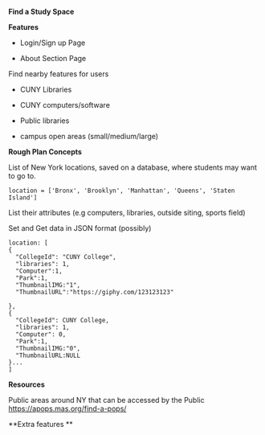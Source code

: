 **Find a Study Space**


**Features**

- Login/Sign up Page

- About Section Page

Find nearby features for users

- CUNY Libraries

- CUNY computers/software

- Public libraries

- campus open areas (small/medium/large)

**Rough Plan Concepts**

List of New York locations, saved on a database, where students may want to go to.

    location = ['Bronx', 'Brooklyn', 'Manhattan', 'Queens', 'Staten Island']

List their attributes (e.g computers, libraries, outside siting, sports field)

Set and Get data in JSON format (possibly)

    location: [
    {
      "CollegeId": "CUNY College",
      "libraries": 1,
      "Computer":1,
      "Park":1,
      "ThumbnailIMG:"1",
      "ThumbnailURL":"https://giphy.com/123123123"

    },
    {
      "CollegeId": CUNY College,
      "libraries": 1,
      "Computer": 0,
      "Park":1,
      "ThumbnailIMG:"0",
      "ThumbnailURL:NULL
    }...
    ]




**Resources**

Public areas around NY that can be accessed by the Public
 https://apops.mas.org/find-a-pops/



**Extra features **

